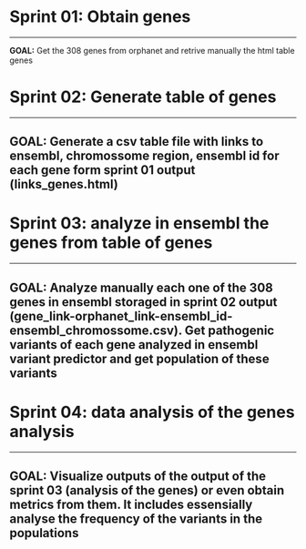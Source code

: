 # Sprint 01: Obtain genes
---
**GOAL:**
Get the 308 genes from orphanet and retrive manually the html table genes
# Sprint 02: Generate table of genes
---
**GOAL:**
Generate a csv table file with links to ensembl, chromossome region, ensembl id for each gene form sprint 01 output (links_genes.html)
---
# Sprint 03: analyze in ensembl the genes from table of genes
---
**GOAL:**
Analyze manually each one of the 308 genes in ensembl storaged in sprint 02 output (gene_link-orphanet_link-ensembl_id-ensembl_chromossome.csv). Get pathogenic variants of each gene analyzed in ensembl variant predictor and get population of these variants
---
# Sprint 04: data analysis of the genes analysis
---
**GOAL:**
Visualize outputs of the output of the sprint 03 (analysis of the genes) or even obtain metrics from them. It includes essensially analyse the frequency of the variants in the populations
---
